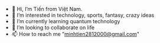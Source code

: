 - 👋 Hi, I’m Tiến from Việt Nam.
- 👀 I’m interested in technology, sports, fantasy, crazy ideas
- 🌱 I’m currently learning quantum technology
- 💞️ I’m looking to collaborate on life
- 📫 How to reach me "minhtien2812000@gmail.com"

<!---
Tien is a ✨ special ✨ repository because its `README.md` (this file) appears on your GitHub profile.
You can click the Preview link to take a look at your changes.
--->
